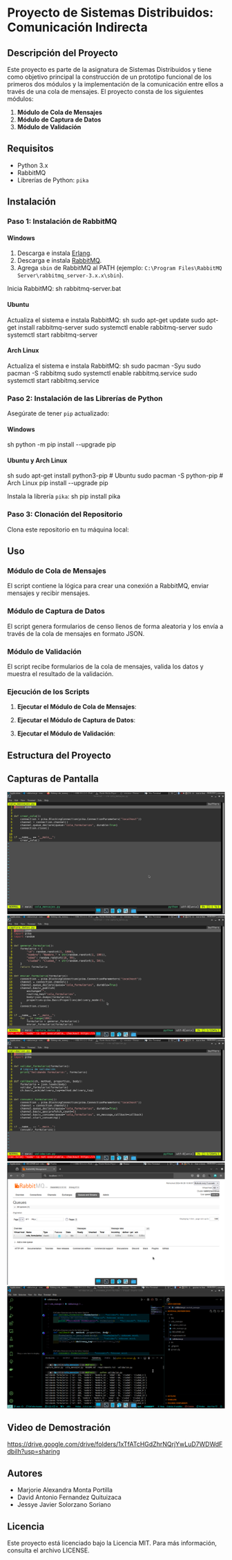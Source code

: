 # Proyecto de Sistemas Distribuidos: Comunicación Indirecta

## Descripción del Proyecto

Este proyecto es parte de la asignatura de Sistemas Distribuidos y tiene como objetivo principal la construcción de un prototipo funcional de los primeros dos módulos y la implementación de la comunicación entre ellos a través de una cola de mensajes. El proyecto consta de los siguientes módulos:

1. **Módulo de Cola de Mensajes**
2. **Módulo de Captura de Datos**
3. **Módulo de Validación**

## Requisitos

- Python 3.x
- RabbitMQ
- Librerías de Python: `pika`

## Instalación

### Paso 1: Instalación de RabbitMQ

#### Windows

1. Descarga e instala [Erlang](https://www.erlang.org/downloads).
2. Descarga e instala [RabbitMQ](https://www.rabbitmq.com/install-windows.html).
3. Agrega `sbin` de RabbitMQ al PATH (ejemplo: `C:\Program Files\RabbitMQ Server\rabbitmq_server-3.x.x\sbin`).

Inicia RabbitMQ:
sh
rabbitmq-server.bat


#### Ubuntu

Actualiza el sistema e instala RabbitMQ:
sh
sudo apt-get update
sudo apt-get install rabbitmq-server
sudo systemctl enable rabbitmq-server
sudo systemctl start rabbitmq-server


#### Arch Linux

Actualiza el sistema e instala RabbitMQ:
sh
sudo pacman -Syu
sudo pacman -S rabbitmq
sudo systemctl enable rabbitmq.service
sudo systemctl start rabbitmq.service


### Paso 2: Instalación de las Librerías de Python

Asegúrate de tener `pip` actualizado:

#### Windows

sh
python -m pip install --upgrade pip

#### Ubuntu y Arch Linux

sh
sudo apt-get install python3-pip  # Ubuntu
sudo pacman -S python-pip  # Arch Linux
pip install --upgrade pip

Instala la librería `pika`:
sh
pip install pika

### Paso 3: Clonación del Repositorio

Clona este repositorio en tu máquina local:

## Uso

### Módulo de Cola de Mensajes

El script contiene la lógica para crear una conexión a RabbitMQ, enviar mensajes y recibir mensajes.

### Módulo de Captura de Datos

El script genera formularios de censo llenos de forma aleatoria y los envía a través de la cola de mensajes en formato JSON.

### Módulo de Validación

El script recibe formularios de la cola de mensajes, valida los datos y muestra el resultado de la validación.

### Ejecución de los Scripts

1. **Ejecutar el Módulo de Cola de Mensajes**:

2. **Ejecutar el Módulo de Captura de Datos**:

3. **Ejecutar el Módulo de Validación**:

## Estructura del Proyecto

## Capturas de Pantalla
![Cola de Mensajes](Capturas/cola_mensajes.png)
![Captura de Datos](Capturas/captura_datos.png)
![Validacion](Capturas/validacion-code.png)
![Interfaz Rabbitmq](Capturas/rabbitmq.png)
![Verificacion Funcionamiento](Capturas/Validacion.png)

## Video de Demostración
https://drive.google.com/drive/folders/1xTfATcHGdZhrNQrjYwLuD7WDWdFdbilh?usp=sharing

## Autores

- Marjorie Alexandra Monta Portilla
- David Antonio Fernandez Quituizaca
- Jessye Javier Solorzano Soriano

## Licencia

Este proyecto está licenciado bajo la Licencia MIT. Para más información, consulta el archivo LICENSE.